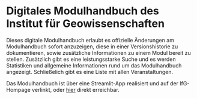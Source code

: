 # Digitales Modulhandbuch des Institut für Geowissenschaften

Dieses digitale Modulhandbuch erlaubt es offizielle Änderungen am Modulhandbuch sofort anzuzeigen, diese in einer Versionshistorie zu dokumentieren, sowie zusätzliche Informationen zu einem Modul bereit zu stellen. Zusätzlich gibt es eine leistungsstarke Suche und es werden Statistiken und allgemeine Informationen rund um das Modulhandbuch angezeigt. Schließelich gibt es eine Liste mit allen Veranstaltungen.  

Das Modulhandbuch ist über eine Streamlit-App realisiert und auf der IfG-Hompage verlinkt, oder [hier](https://ifg-modulhandbuch.streamlit.app) direkt erreichbar.
